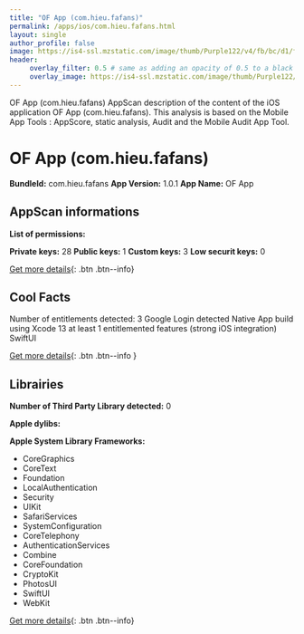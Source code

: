 ```yaml
---
title: "OF App (com.hieu.fafans)"
permalink: /apps/ios/com.hieu.fafans.html
layout: single
author_profile: false
image: https://is4-ssl.mzstatic.com/image/thumb/Purple122/v4/fb/bc/d1/fbbcd1b2-64d7-c9e1-be5f-40b11a7a9d80/AppIcon-0-1x_U007emarketing-0-10-0-85-220.png/512x512bb.jpg
header: 
     overlay_filter: 0.5 # same as adding an opacity of 0.5 to a black background
     overlay_image: https://is4-ssl.mzstatic.com/image/thumb/Purple122/v4/fb/bc/d1/fbbcd1b2-64d7-c9e1-be5f-40b11a7a9d80/AppIcon-0-1x_U007emarketing-0-10-0-85-220.png/512x512bb.jpg
---
```

OF App (com.hieu.fafans) AppScan description of the content of the iOS application OF App (com.hieu.fafans). This analysis is based on the Mobile App Tools : AppScore, static analysis, Audit and the Mobile Audit App Tool.

# OF App (com.hieu.fafans)

**BundleId:** com.hieu.fafans
**App Version:** 1.0.1
**App Name:** OF App


## AppScan informations 

**List of permissions:** 
  
  
**Private keys:** 28
**Public keys:** 1
**Custom keys:** 3
**Low securit keys:** 0
  
[Get more details](/pricing.html){: .btn .btn--info}

## Cool Facts

Number of entitlements detected: 3
Google Login detected
Native App
build using Xcode 13
at least 1 entitlemented features (strong iOS integration)
SwiftUI
  
[Get more details](/pricing.html){: .btn .btn--info }

## Librairies 
**Number of Third Party Library detected:** 0


**Apple dylibs:**


**Apple System Library Frameworks:**
- CoreGraphics
- CoreText
- Foundation
- LocalAuthentication
- Security
- UIKit
- SafariServices
- SystemConfiguration
- CoreTelephony
- AuthenticationServices
- Combine
- CoreFoundation
- CryptoKit
- PhotosUI
- SwiftUI
- WebKit


  
[Get more details](/pricing.html){: .btn .btn--info}

